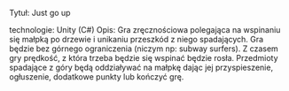 Tytuł: Just go up


technologie: Unity (C#)
Opis: Gra zręcznościowa polegająca na wspinaniu się małpką po drzewie i unikaniu przeszkód z niego spadających. Gra będzie bez górnego ograniczenia (niczym np: subway surfers). Z czasem gry prędkość, z która trzeba będzie się wspinać będzie rosła. Przedmioty spadające z góry będą oddziaływać na małpkę dając jej przyspieszenie, ogłuszenie, dodatkowe punkty lub kończyć grę.
